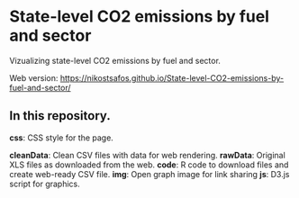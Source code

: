 # State-level CO2 emissions by fuel and sector

Vizualizing state-level CO2 emissions by fuel and sector. 

Web version: https://nikostsafos.github.io/State-level-CO2-emissions-by-fuel-and-sector/

## In this repository.

**css**: CSS style for the page. 

**cleanData**: Clean CSV files with data for web rendering. 
**rawData**: Original XLS files as downloaded from the web.
**code**: R code to download files and create web-ready CSV file. 
**img**: Open graph image for link sharing
**js**: D3.js script for graphics. 
